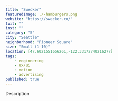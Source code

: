 ```yaml
---
title: "Swecker"
featuredImage: ./-hamburgers.png
website: "https://swecker.co/"
twit: ""
inst: ""
category: "S"
city: "Seattle"
neighborhood: "Pioneer Square"
size: "Small (1-10)"
location: [47.6021551656261,-122.33172740216277]
tags:
    - engineering
    - ux/ui
    - motion
    - advertising
published: true
---
```


Description
